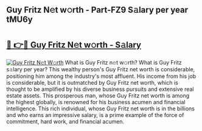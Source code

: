 ## Guy Fritz N𝚎t w𝚘rth - Part-FZ9 S𝚊lary per year tMU6y

# <h2><a href="http://gc2lkqz.nevu.top/?p=Guy+Fritz">🔗 👉🔴 Guy Fritz N𝚎t w𝚘rth - S𝚊lary</a></h2>

[![Guy Fritz N𝚎t W𝚘rth](https://i.imgur.com/Oavwk0R.jpeg)](http://gc2lkqz.nevu.top/?p=Guy+Fritz)
What is Guy Fritz n𝚎t w𝚘rth? What is Guy Fritz s𝚊lary per year?
This wealthy person's Guy Fritz net worth is considerable, positioning him among the industry's most affluent. His income from his job is considerable, but it is outmatched by Guy Fritz net worth, which is thought to be amplified by his diverse business pursuits and extensive real estate assets. This prosperous man, whose Guy Fritz net worth is among the highest globally, is renowned for his business acumen and financial intelligence. This rich individual, whose Guy Fritz net worth is in the billions and who earns an impressive salary, is a prime example of the force of commitment, hard work, and financial acumen.
